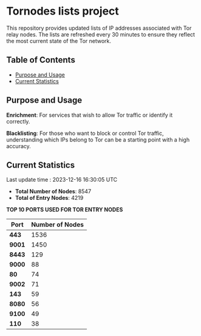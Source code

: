 # Tornodes lists project

This repository provides updated lists of IP addresses associated with Tor relay nodes. The lists are refreshed every 30 minutes to ensure they reflect the most current state of the Tor network.

## Table of Contents

- [Purpose and Usage](#purpose-and-usage)
- [Current Statistics](#current-statistics)


## Purpose and Usage

**Enrichment**: For services that wish to allow Tor traffic or identify it correctly.

**Blacklisting**: For those who want to block or control Tor traffic, understanding which IPs belong to Tor can be a starting point with a high accuracy.

## Current Statistics

Last update time : 2023-12-16 16:30:05 UTC

- **Total Number of Nodes**: 8547
- **Total of Entry Nodes**: 4219

**TOP 10 PORTS USED FOR TOR ENTRY NODES**

| **Port** | **Number of Nodes** |
|------|-----------------|
| **443**   | 1536  |
| **9001**   | 1450  |
| **8443**   | 129  |
| **9000**   | 88  |
| **80**   | 74  |
| **9002**   | 71  |
| **143**   | 59  |
| **8080**   | 56  |
| **9100**   | 49  |
| **110**   | 38  |

